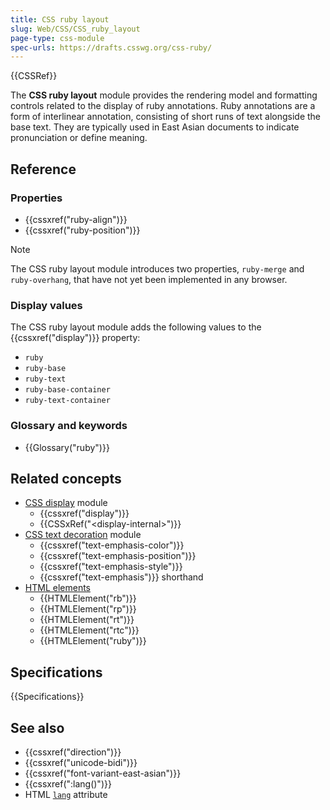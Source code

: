 ```yaml
---
title: CSS ruby layout
slug: Web/CSS/CSS_ruby_layout
page-type: css-module
spec-urls: https://drafts.csswg.org/css-ruby/
---
```


{{CSSRef}}

The **CSS ruby layout** module provides the rendering model and formatting controls related to the display of ruby annotations. Ruby annotations are a form of interlinear annotation, consisting of short runs of text alongside the base text. They are typically used in East Asian documents to indicate pronunciation or define meaning.

## Reference

### Properties

- {{cssxref("ruby-align")}}
- {{cssxref("ruby-position")}}

> [!NOTE]
> The CSS ruby layout module introduces two properties, `ruby-merge` and `ruby-overhang`, that have not yet been implemented in any browser.

### Display values

The CSS ruby layout module adds the following values to the {{cssxref("display")}} property:

- `ruby`
- `ruby-base`
- `ruby-text`
- `ruby-base-container`
- `ruby-text-container`

### Glossary and keywords

- {{Glossary("ruby")}}

## Related concepts

- [CSS display](/en-US/docs/Web/CSS/CSS_display) module
  - {{cssxref("display")}}
  - {{CSSxRef("&lt;display-internal&gt;")}}
- [CSS text decoration](/en-US/docs/Web/CSS/CSS_text_decoration) module
  - {{cssxref("text-emphasis-color")}}
  - {{cssxref("text-emphasis-position")}}
  - {{cssxref("text-emphasis-style")}}
  - {{cssxref("text-emphasis")}} shorthand
- [HTML elements](/en-US/docs/Web/HTML/Reference/Element)
  - {{HTMLElement("rb")}}
  - {{HTMLElement("rp")}}
  - {{HTMLElement("rt")}}
  - {{HTMLElement("rtc")}}
  - {{HTMLElement("ruby")}}

## Specifications

{{Specifications}}

## See also

- {{cssxref("direction")}}
- {{cssxref("unicode-bidi")}}
- {{cssxref("font-variant-east-asian")}}
- {{cssxref(":lang()")}}
- HTML [`lang`](/en-US/docs/Web/HTML/Global_attributes/lang) attribute
